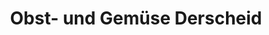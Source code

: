 ---
title: "Obst- und Gemüse Derscheid"
url: /eitorf/obst-und-gemuese-derscheid/
shop: Gemüse & Obst
---